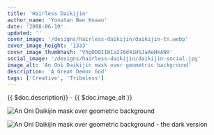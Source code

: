 ```yaml
---
title: 'Hairless Daikijin'
author_name: 'Yonatan Ben Knaan'
date: '2008-06-19'
updated: ''
cover_image: '/designs/hairless-daikijin/daikijin-tn.webp'
cover_image_height: '1333'
cover_image_thumbhash: 'VhgODQIIWIaIJ6d4iHSJaAeHkANX'
social_image: '/designs/hairless-daikijin/daikijin-social.jpg'
image_alt: 'An Oni Daikijin mask over geometric background'
description: 'A Great Demon God'
tags: ['Creative', 'Tribeless']
---
```

{{ $doc.description}} - {{ $doc.image_alt }}

![An Oni Daikijin mask over geometric background](/designs/hairless-daikijin/daikijin.webp)

![An Oni Daikijin mask over geometric background - the dark version](/designs/hairless-daikijin/daikijin-dark.webp)